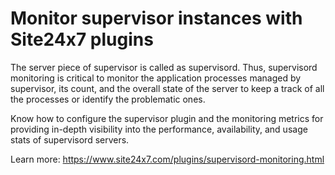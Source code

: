 # Monitor supervisor instances with Site24x7 plugins

The server piece of supervisor is called as supervisord. Thus, supervisord monitoring is critical to monitor the application processes managed by supervisor, its count, and the overall state of the server to keep a track of all the processes or identify the problematic ones.

Know how to configure the supervisor plugin and the monitoring metrics for providing in-depth visibility into the performance, availability, and usage stats of supervisord servers.

Learn more: https://www.site24x7.com/plugins/supervisord-monitoring.html

[How to install supervisor?]: <http://supervisord.org/installing.html>
